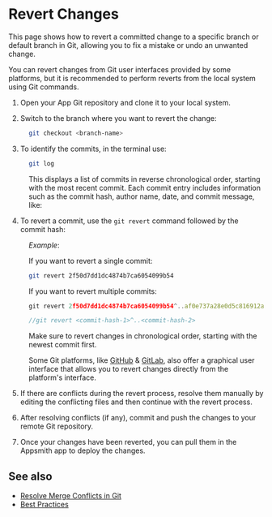 
# Revert Changes

This page shows how to revert a committed change to a specific branch or default branch in Git, allowing you to fix a mistake or undo an unwanted change.

You can revert changes from Git user interfaces provided by some platforms, but it is recommended to perform reverts from the local system using Git commands.


1. Open your App Git repository and clone it to your local system.

2. Switch to the branch where you want to revert the change:

<dd>

```bash
git checkout <branch-name>
```
</dd>

3. To identify the commits, in the terminal use:

<dd>

```bash
git log
```

This displays a list of commits in reverse chronological order, starting with the most recent commit. Each commit entry includes information such as the commit hash, author name, date, and commit message, like:

</dd>

4. To revert a commit, use the `git revert` command followed by the commit hash: 


<dd>

*Example*: 

If you want to revert a single commit:

```bash
git revert 2f50d7dd1dc4874b7ca6054099b54
```

If you want to revert multiple commits:

```js
git revert 2f50d7dd1dc4874b7ca6054099b54^..af0e737a28e0d5c816912a336

//git revert <commit-hash-1>^..<commit-hash-2>
```

Make sure to revert changes in chronological order, starting with the newest commit first.

Some Git platforms, like [GitHub](https://docs.github.com/en/desktop/managing-commits/reverting-a-commit-in-github-desktop) & [GitLab](https://docs.gitlab.com/ee/user/project/merge_requests/revert_changes.html#revert-a-commit), also offer a graphical user interface that allows you to revert changes directly from the platform's interface.


</dd>


5.  If there are conflicts during the revert process, resolve them manually by editing the conflicting files and then continue with the revert process.

6. After resolving conflicts (if any), commit and push the changes to your remote Git repository.

7. Once your changes have been reverted, you can pull them in the Appsmith app to deploy the changes.




## See also

- [Resolve Merge Conflicts in Git](/advanced-concepts/version-control-with-git/commit-and-push)
- [Best Practices](/advanced-concepts/version-control-with-git/merging-branches)